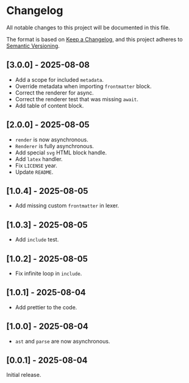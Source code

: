 # Changelog

All notable changes to this project will be documented in this file.

The format is based on [Keep a Changelog](https://keepachangelog.com/en/1.0.0/),
and this project adheres to [Semantic Versioning](https://semver.org/spec/v2.0.0.html).

## [3.0.0] - 2025-08-08

- Add a scope for included `metadata`.
- Override metadata when importing `frontmatter` block.
- Correct the renderer for async.
- Correct the renderer test that was missing `await`.
- Add table of content block.

## [2.0.0] - 2025-08-05

- `render` is now asynchronous.
- `Renderer` is fully asynchronous.
- Add special `svg` HTML block handle.
- Add `latex` handler.
- Fix `LICENSE` year.
- Update `README`.

## [1.0.4] - 2025-08-05

- Add missing custom `frontmatter` in lexer.

## [1.0.3] - 2025-08-05

- Add `include` test.

## [1.0.2] - 2025-08-05

- Fix infinite loop in `include`.

## [1.0.1] - 2025-08-04

- Add prettier to the code.

## [1.0.0] - 2025-08-04

- `ast` and `parse` are now asynchronous.

## [0.0.1] - 2025-08-04

Initial release.